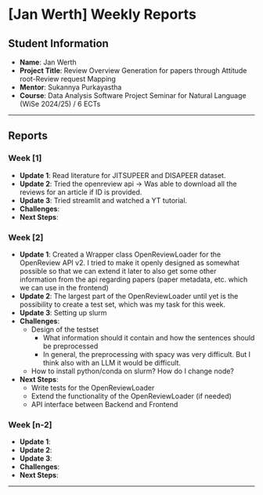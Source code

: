 # [Jan Werth] Weekly Reports

## Student Information

- **Name**: Jan Werth
- **Project Title**: Review Overview Generation for papers through Attitude root-Review request Mapping
- **Mentor**: Sukannya Purkayastha
- **Course**: Data Analysis Software Project Seminar for Natural Language (WiSe 2024/25) / 6 ECTs

---

## Reports

### Week [1]

- **Update 1**: Read literature for JITSUPEER and DISAPEER dataset.
- **Update 2**: Tried the openreview api -> Was able to download all the reviews for an article if ID is provided.
- **Update 3**: Tried streamlit and watched a YT tutorial.
- **Challenges**:
- **Next Steps**:

### Week [2]

- **Update 1**: Created a Wrapper class OpenReviewLoader for the OpenReview API v2. I tried to make it openly designed
  as somewhat
  possible so that we can extend it later to also get some other information from the api regarding papers (paper
  metadata, etc. which we can use in the frontend)
- **Update 2**: The largest part of the OpenReviewLoader until yet is the possibility to create a test set, which was my
  task for this week.
- **Update 3**: Setting up slurm
- **Challenges**:
    - Design of the testset
        - What information should it contain and how the sentences should be preprocessed
        - In general, the preprocessing with spacy was very difficult. But I think also with an LLM it would be
          difficult.
    - How to install python/conda on slurm? How do I change node?
- **Next Steps**:
    - Write tests for the OpenReviewLoader
    - Extend the functionality of the OpenReviewLoader (if needed)
    - API interface between Backend and Frontend

### Week [n-2]

- **Update 1**:
- **Update 2**:
- **Update 3**:
- **Challenges**:
- **Next Steps**:

---
